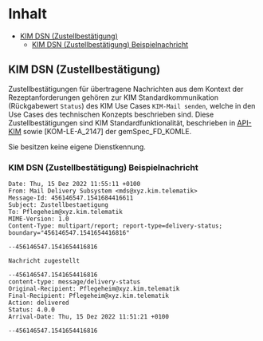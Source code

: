 # Inhalt

- [KIM DSN (Zustellbestätigung)](#kim-zustellbestaetigung)
  - [KIM DSN (Zustellbestätigung) Beispielnachricht](#kim-zustellbestaetigung-beispielnachricht)

## KIM DSN (Zustellbestätigung)

Zustellbestätigungen für übertragene Nachrichten aus dem Kontext der Rezeptanforderungen gehören zur KIM Standardkommunikation (Rückgabewert `Status`) des KIM Use Cases `KIM-Mail senden`, welche in den Use Cases des technischen Konzepts beschrieben sind. Diese Zustellbestätigungen sind KIM Standardfunktionalität, beschrieben in [API-KIM](https://github.com/gematik/api-kim/blob/92ed556ff6c49fd6c003b6a3b625319af367107c/docs/faq.adoc#faq-generierung-von-zustellbest%C3%A4tigungen-dsn) sowie [KOM-LE-A_2147] der gemSpec_FD_KOMLE.

Sie besitzen keine eigene Dienstkennung.

### KIM DSN (Zustellbestätigung) Beispielnachricht

    Date: Thu, 15 Dez 2022 11:55:11 +0100
    From: Mail Delivery Subsystem <mds@xyz.kim.telematik>
    Message-Id: 456146547.1541684416611
    Subject: Zustellbestaetigung
    To: Pflegeheim@xyz.kim.telematik
    MIME-Version: 1.0
    Content-Type: multipart/report; report-type=delivery-status;
    boundary="456146547.1541654416816"

    --456146547.1541654416816

    Nachricht zugestellt

    --456146547.1541654416816
    content-type: message/delivery-status
    Original-Recipient: Pflegeheim@xyz.kim.telematik
    Final-Recipient: Pflegeheim@xyz.kim.telematik
    Action: delivered
    Status: 4.0.0
    Arrival-Date: Thu, 15 Dez 2022 11:51:21 +0100

    --456146547.1541654416816
